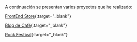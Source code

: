 A continuación se presentan varios proyectos que he realizado:

[FrontEnd Store](https://forexamplestore.netlify.app/){:target="_blank"}

[Blog de Café](https://coffeeknowledge.netlify.app/){:target="_blank"}

[Rock Festival](https://rockfestivaladd.netlify.app/){:target="_blank"}